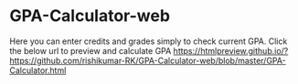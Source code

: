 # GPA-Calculator-web
Here you can enter credits and grades simply to check current GPA.
 Click the below url to preview and calculate GPA
https://htmlpreview.github.io/?https://github.com/rishikumar-RK/GPA-Calculator-web/blob/master/GPA-Calculator.html
